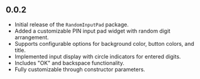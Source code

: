 ## 0.0.2

* Initial release of the `RandomInputPad` package.
* Added a customizable PIN input pad widget with random digit arrangement.
* Supports configurable options for background color, button colors, and title.
* Implemented input display with circle indicators for entered digits.
* Includes "OK" and backspace functionality.
* Fully customizable through constructor parameters.
